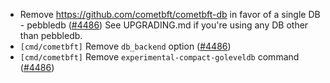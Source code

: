 - Remove https://github.com/cometbft/cometbft-db in favor of a single DB
  \- pebbledb ([\#4486](https://github.com/cometbft/cometbft/issues/4486))
  See UPGRADING.md if you're using any DB other than pebbledb.
- `[cmd/cometbft]` Remove `db_backend` option
  ([\#4486](https://github.com/cometbft/cometbft/issues/4486))
- `[cmd/cometbft]` Remove `experimental-compact-goleveldb` command
  ([\#4486](https://github.com/cometbft/cometbft/issues/4486))

